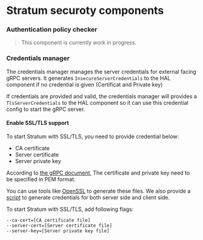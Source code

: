 Stratum securoty components
====

### Authentication policy checker

> This component is currently work in progress.

### Credentials manager

The credentials manager manages the server credentials for external facing gRPC servers. It generates `InsecureServerCredentials` to the HAL component if no credential is given (Certificat and Private key)

If credentials are provided and valid, the credentials manager will provides a `TlsServerCredentials` to the HAL component so it can use this credential config to start the gRPC server.

#### Enable SSL/TLS support

To start Stratum with SSL/TLS, you need to provide credential below:

 - CA certificate
 - Server certificate
 - Server private key

According to [the gRPC document][1], The certificate and private key need to be specified in PEM format.

You can use tools like [OpenSSL][2] to generate these files. We also provide a [script][3] to generate credentials for both server side and client side.

To start Stratum with SSL/TLS, add following flags:
```
--ca-cert=[CA certificate file]
--server-cert=[Server certificate file]
--server-key=[Server private key file]
```

[1]:https://grpc.io/docs/guides/auth/#with-server-authentication-ssltls-5
[2]:https://www.openssl.org/
[3]:https://github.com/stratum/stratum/blob/master/tools/tls/generate-certs.sh
